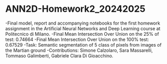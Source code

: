 # ANN2D-Homework2_20242025
-Final model, report and accompanying notebooks for the first homework assignment in the Artificial Neural Networks and Deep Learning course at Politecnico di Milano.
-Final Mean Intersection Over Union on the 25% of test: 0.74664
-Final Mean Intersection Over Union on the 100% test: 0.67529
-Task: Semantic segmentation of 5 class of pixels from images of the Martian ground
-Contributions: Simone Calzolaro, Sara Massarelli, Tommaso Galimberti, Gabriele Clara Di Gioacchino.
